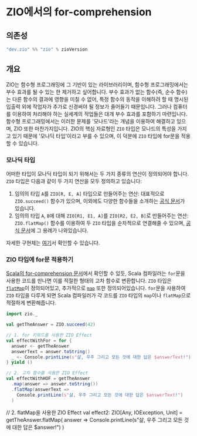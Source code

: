 # ZIO에서의 for-comprehension
## 의존성
```scala
"dev.zio" %% "zio" % zioVersion
```

## 개요
ZIO는 함수형 프로그래밍에 그 기반이 있는 라이브러리이며, 함수형 프로그래밍에서는 부수 효과를 될 수 있는 한 제거하고 싶어합니다. 부수 효과가 없는 함수(즉, 순수 함수)는 다른 함수의 결과에 영향을 미칠 수 없어, 특정 함수의 동작을 이해하려 할 때 명시된 입출력 외에 작업자가 추가로 신경써야 될 정보가 줄어들기 때문입니다. 그러나 컴퓨터를 이용하여 처리해야 하는 실세계의 작업들은 대개 부수 효과를 포함하기 마련입니다. 함수형 프로그래밍에서는 이러한 문제를 '모나드'라는 개념을 이용하여 해결하고 있으며, ZIO 또한 마찬가지입니다. ZIO의 핵심 자료형인 `ZIO` 타입은 모나드의 특성을 가지고 있기 때문에 '모나딕 타입'이라고 부를 수 있으며, 이 덕분에 `ZIO` 타입에 for문을 적용할 수 있습니다.

### 모나딕 타입
어떠한 타입이 모나딕 타입이 되기 위해서는 두 가지 종류의 연산이 정의되어야 합니다. `ZIO` 타입은 다음과 같이 두 가지 연산을 모두 정의하고 있습니다:
1. 임의의 타입 `A`를 `ZIO[R, E, A]` 타입으로 만들어주는 연산: 대표적으로 `ZIO.succeed()` 함수가 있으며, 이외에도 다양한 함수들을 소개하는 [공식 문서](https://zio.dev/overview/creating-effects)가 있습니다.
2. 임의의 타입 `A`, `B`에 대해 `ZIO[R1, E1, A]`를 `ZIO[R2, E2, B]`로 만들어주는 연산: `ZIO.flatMap()` 함수를 이용하여 두 `ZIO` 타입을 순차적으로 연결해줄 수 있으며, [공식 문서](https://zio.dev/overview/basic-operations/#chaining)에 그 용례가 나와있습니다.

자세한 구현체는 [여기](https://github.com/zio/zio/blob/series/2.x/core/shared/src/main/scala/zio/ZIO.scala)서 확인할 수 있습니다.

### ZIO 타입에 for문 적용하기
[Scala의 for-comprehension 문서](/for-comprehension-in-scala/README.md)에서 확인할 수 있듯, Scala 컴파일러는 `for`문을 사용한 코드를 만나면 이를 적절한 형태의 고차 함수로 변환합니다. `ZIO` 타입은 [`flatMap`](https://github.com/zio/zio/blob/b38e4d30c364aa4da0b19bff6acc496e39fc81a8/core/shared/src/main/scala/zio/ZIO.scala#L628)이 정의되어있고, 추가적으로 [`map`](https://github.com/zio/zio/blob/b38e4d30c364aa4da0b19bff6acc496e39fc81a8/core/shared/src/main/scala/zio/ZIO.scala#L959) 또한 정의되어있습니다. `for`문을 사용하여 `ZIO` 타입을 다루게 되면 Scala 컴파일러가 각 코드를 `ZIO` 타입의 `map`이나 `flatMap`으로 적절하게 변환해줍니다.

```scala
import zio._

val getTheAnswer = ZIO.succeed(42)

// 1. for 키워드를 사용한 ZIO Effect
val effectWithFor = for {
  answer <- getTheAnswer
  answerText = answer.toString()
  _ <- Console.printLine(s"삶, 우주 그리고 모든 것에 대한 답은 $answerText!")
} yield ()

// 2. 고차 함수를 사용한 ZIO Effect
val effectWithHOF = getTheAnswer
  .map(answer => answer.toString())
  .flatMap(answerText =>
    Console.printLine(s"삶, 우주 그리고 모든 것에 대한 답은 $answerText!")
  )
```

// 2. flatMap을 사용한 ZIO Effect
val effect2: ZIO[Any, IOException, Unit] = getTheAnswer.flatMap(
  answer => Console.printLine(s"삶, 우주 그리고 모든 것에 대한 답은 $answer!")
)
```
